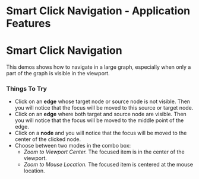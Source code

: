 <!--
 //////////////////////////////////////////////////////////////////////////////
 // @license
 // This file is part of yFiles for HTML 2.6.
 // Use is subject to license terms.
 //
 // Copyright (c) 2000-2023 by yWorks GmbH, Vor dem Kreuzberg 28,
 // 72070 Tuebingen, Germany. All rights reserved.
 //
 //////////////////////////////////////////////////////////////////////////////
-->
# Smart Click Navigation - Application Features

# Smart Click Navigation

This demos shows how to navigate in a large graph, especially when only a part of the graph is visible in the viewport.

### Things To Try

- Click on an **edge** whose target node or source node is not visible. Then you will notice that the focus will be moved to this source or target node.
- Click on an **edge** where both target and source node are visible. Then you will notice that the focus will be moved to the middle point of the edge.
- Click on a **node** and you will notice that the focus will be moved to the center of the clicked node.
- Choose between two modes in the combo box:
  - _Zoom to Viewport Center._ The focused item is in the center of the viewport.
  - _Zoom to Mouse Location._ The focused item is centered at the mouse location.
